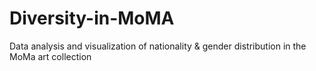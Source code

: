 # Diversity-in-MoMA
 Data analysis and visualization of nationality & gender distribution in the MoMa art collection
